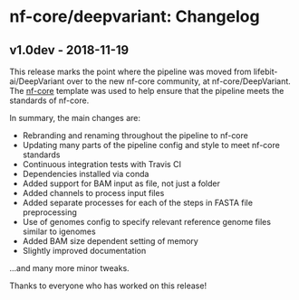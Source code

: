 # nf-core/deepvariant: Changelog

## v1.0dev - 2018-11-19

This release marks the point where the pipeline was moved from lifebit-ai/DeepVariant over to the new nf-core community, at nf-core/DeepVariant. The [nf-core](http://nf-co.re/) template was used to help ensure that the pipeline meets the standards of nf-core.

In summary, the main changes are:

- Rebranding and renaming throughout the pipeline to nf-core
- Updating many parts of the pipeline config and style to meet nf-core standards
- Continuous integration tests with Travis CI
- Dependencies installed via conda
- Added support for BAM input as file, not just a folder
- Added channels to process input files
- Added separate processes for each of the steps in FASTA file preprocessing
- Use of genomes config to specify relevant reference genome files similar to igenomes
- Added BAM size dependent setting of memory
- Slightly improved documentation

...and many more minor tweaks.

Thanks to everyone who has worked on this release!
